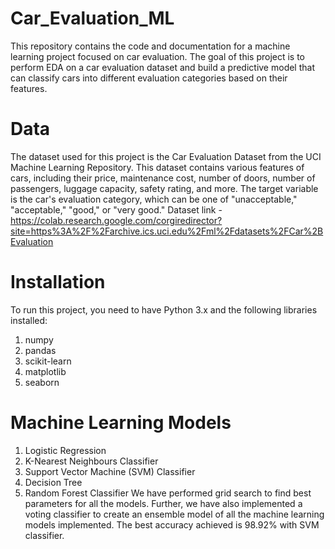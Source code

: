 # Car_Evaluation_ML
This repository contains the code and documentation for a machine learning project focused on car evaluation. The goal of this project is to perform EDA on a car evaluation dataset and  build a predictive model that can classify cars into different evaluation categories based on their features.

# Data
The dataset used for this project is the Car Evaluation Dataset from the UCI Machine Learning Repository. This dataset contains various features of cars, including their price, maintenance cost, number of doors, number of passengers, luggage capacity, safety rating, and more. The target variable is the car's evaluation category, which can be one of "unacceptable," "acceptable," "good," or "very good."
Dataset link - https://colab.research.google.com/corgiredirector?site=https%3A%2F%2Farchive.ics.uci.edu%2Fml%2Fdatasets%2FCar%2BEvaluation

# Installation
To run this project, you need to have Python 3.x and the following libraries installed:

1. numpy
2. pandas
3. scikit-learn
4. matplotlib
5. seaborn

# Machine Learning Models 
1. Logistic Regression
2. K-Nearest Neighbours Classifier
3. Support Vector Machine (SVM) Classifier
4. Decision Tree
5. Random Forest Classifier
We have performed grid search to find best parameters for all the models. Further, we have also implemented a voting classifier to create an ensemble model of all the machine learning models implemented. The best accuracy achieved is 98.92% with SVM classifier. 

#

